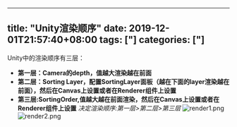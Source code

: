 ﻿
---
title: "Unity渲染顺序"
date: 2019-12-01T21:57:40+08:00
tags: ["]
categories: ["]
---

<!--more-->


Unity中的渲染顺序有三层：
+ **第一层：Camera的depth，值越大渲染越在前面**
+ **第二层：Sorting Layer，配置SortingLayer面板（越在下面的layer渲染越在前面），然后在Canvas上设置或者在Renderer组件上设置**
+ **第三层:SortingOrder,值越大越在前面渲染，然后在Canvas上设置或者在Renderer组件上设置**
*决定渲染顺序:第一层>第二层>第三层*
![render1.png](http://upload-images.jianshu.io/upload_images/1095643-798cee6f38385334.png?imageMogr2/auto-orient/strip%7CimageView2/2/w/1240)![render2.png](http://upload-images.jianshu.io/upload_images/1095643-3da8b646958023e6.png?imageMogr2/auto-orient/strip%7CimageView2/2/w/1240)




 
